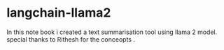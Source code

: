 # langchain-llama2
In this note book i created a text summarisation tool using llama 2 model.  special thanks to Rithesh for the conceopts . 
